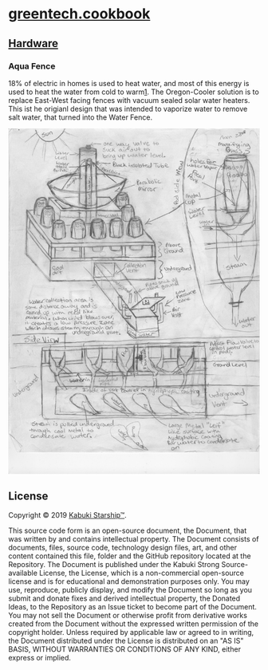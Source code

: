 # [greentech.cookbook](../../)

## [Hardware](../)

### Aqua Fence

18% of electric in homes is used to heat water, and most of this energy is used to heat the water from cold to warm[1]. The Oregon-Cooler solution is to replace East-West facing fences with vacuum sealed solar water heaters. This ist he origianl design that was intended to vaporize water to remove salt water, that turned into the Water Fence.

![Water Fence Prototype 1](passive_water_vapoizer_and_condenser_v1.jpeg)

## License

Copyright © 2019 [Kabuki Starship™](kabukistarship.com).

This source code form is an open-source document, the Document, that was written by and contains intellectual property. The Document consists of documents, files, source code, technology design files, art, and other content contained this file, folder and the GitHub repository located at the Repository. The Document is published under the Kabuki Strong Source-available License, the License, which is a non-commercial open-source license and is for educational and demonstration purposes only. You may use, reproduce, publicly display, and modify the Document so long as you submit and donate fixes and derived intellectual property, the Donated Ideas, to the Repository as an Issue ticket to become part of the Document. You may not sell the Document or otherwise profit from derivative works created from the Document without the expressed written permission of the copyright holder. Unless required by applicable law or agreed to in writing, the Document distributed under the License is distributed on an "AS IS" BASIS, WITHOUT WARRANTIES OR CONDITIONS OF ANY KIND, either express or implied.

[1]: https://github.com/oregon-cooler/oregoncooler/wiki/Heating

